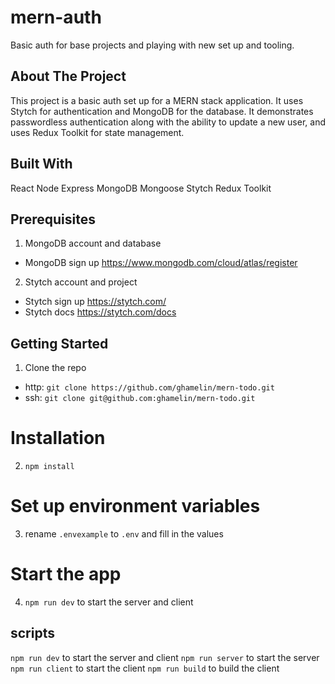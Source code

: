 # mern-auth
Basic auth for base projects and playing with new set up and tooling.

## About The Project
This project is a basic auth set up for a MERN stack application. It uses Stytch for authentication and MongoDB for the database. It demonstrates passwordless authentication along with the ability to update a new user, and uses Redux Toolkit for state management.

## Built With
React
Node
Express
MongoDB
Mongoose
Stytch
Redux Toolkit

## Prerequisites
1. MongoDB account and database 
  - MongoDB sign up https://www.mongodb.com/cloud/atlas/register
2. Stytch account and project
  - Stytch sign up https://stytch.com/
  - Stytch docs https://stytch.com/docs

## Getting Started

1. Clone the repo
  - http: `git clone https://github.com/ghamelin/mern-todo.git`
  - ssh: `git clone git@github.com:ghamelin/mern-todo.git`
# Installation
2. `npm install`
# Set up environment variables
3. rename `.envexample` to `.env` and fill in the values
# Start the app

4. `npm run dev` to start the server and client

## scripts
`npm run dev` to start the server and client
`npm run server` to start the server
`npm run client` to start the client
`npm run build` to build the client






